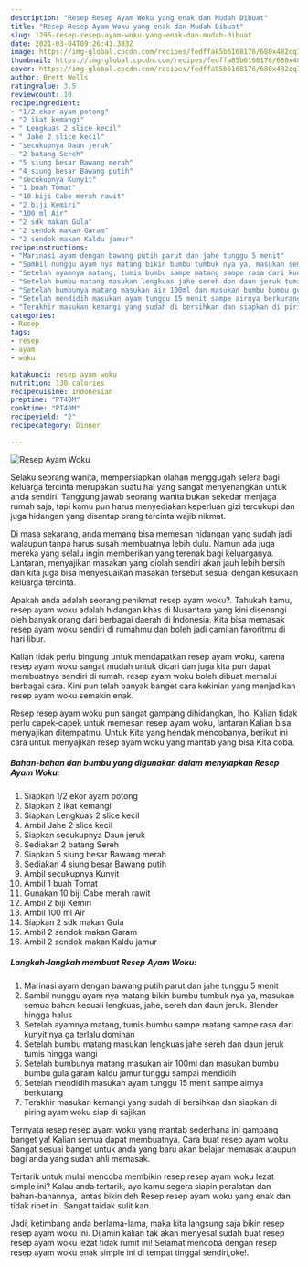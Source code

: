 ```yaml
---
description: "Resep Resep Ayam Woku yang enak dan Mudah Dibuat"
title: "Resep Resep Ayam Woku yang enak dan Mudah Dibuat"
slug: 1295-resep-resep-ayam-woku-yang-enak-dan-mudah-dibuat
date: 2021-03-04T09:26:41.303Z
image: https://img-global.cpcdn.com/recipes/fedffa85b6168176/680x482cq70/resep-ayam-woku-foto-resep-utama.jpg
thumbnail: https://img-global.cpcdn.com/recipes/fedffa85b6168176/680x482cq70/resep-ayam-woku-foto-resep-utama.jpg
cover: https://img-global.cpcdn.com/recipes/fedffa85b6168176/680x482cq70/resep-ayam-woku-foto-resep-utama.jpg
author: Brett Wells
ratingvalue: 3.5
reviewcount: 10
recipeingredient:
- "1/2 ekor ayam potong"
- "2 ikat kemangi"
- " Lengkuas 2 slice kecil"
- " Jahe 2 slice kecil"
- "secukupnya Daun jeruk"
- "2 batang Sereh"
- "5 siung besar Bawang merah"
- "4 siung besar Bawang putih"
- "secukupnya Kunyit"
- "1 buah Tomat"
- "10 biji Cabe merah rawit"
- "2 biji Kemiri"
- "100 ml Air"
- "2 sdk makan Gula"
- "2 sendok makan Garam"
- "2 sendok makan Kaldu jamur"
recipeinstructions:
- "Marinasi ayam dengan bawang putih parut dan jahe tunggu 5 menit"
- "Sambil nunggu ayam nya matang bikin bumbu tumbuk nya ya, masukan semua bahan kecuali lengkuas, jahe, sereh dan daun jeruk. Blender hingga halus"
- "Setelah ayamnya matang, tumis bumbu sampe matang sampe rasa dari kunyit nya ga terlalu dominan"
- "Setelah bumbu matang masukan lengkuas jahe sereh dan daun jeruk tumis hingga wangi"
- "Setelah bumbunya matang masukan air 100ml dan masukan bumbu bumbu gula garam kaldu jamur tunggu sampai mendidih"
- "Setelah mendidih masukan ayam tunggu 15 menit sampe airnya berkurang"
- "Terakhir masukan kemangi yang sudah di bersihkan dan siapkan di piring ayam woku siap di sajikan"
categories:
- Resep
tags:
- resep
- ayam
- woku

katakunci: resep ayam woku 
nutrition: 130 calories
recipecuisine: Indonesian
preptime: "PT40M"
cooktime: "PT40M"
recipeyield: "2"
recipecategory: Dinner

---
```



![Resep Ayam Woku](https://img-global.cpcdn.com/recipes/fedffa85b6168176/680x482cq70/resep-ayam-woku-foto-resep-utama.jpg)

Selaku seorang wanita, mempersiapkan olahan menggugah selera bagi keluarga tercinta merupakan suatu hal yang sangat menyenangkan untuk anda sendiri. Tanggung jawab seorang  wanita bukan sekedar menjaga rumah saja, tapi kamu pun harus menyediakan keperluan gizi tercukupi dan juga hidangan yang disantap orang tercinta wajib nikmat.

Di masa  sekarang, anda memang bisa memesan hidangan yang sudah jadi walaupun tanpa harus susah membuatnya lebih dulu. Namun ada juga mereka yang selalu ingin memberikan yang terenak bagi keluarganya. Lantaran, menyajikan masakan yang diolah sendiri akan jauh lebih bersih dan kita juga bisa menyesuaikan masakan tersebut sesuai dengan kesukaan keluarga tercinta. 



Apakah anda adalah seorang penikmat resep ayam woku?. Tahukah kamu, resep ayam woku adalah hidangan khas di Nusantara yang kini disenangi oleh banyak orang dari berbagai daerah di Indonesia. Kita bisa memasak resep ayam woku sendiri di rumahmu dan boleh jadi camilan favoritmu di hari libur.

Kalian tidak perlu bingung untuk mendapatkan resep ayam woku, karena resep ayam woku sangat mudah untuk dicari dan juga kita pun dapat membuatnya sendiri di rumah. resep ayam woku boleh dibuat memalui berbagai cara. Kini pun telah banyak banget cara kekinian yang menjadikan resep ayam woku semakin enak.

Resep resep ayam woku pun sangat gampang dihidangkan, lho. Kalian tidak perlu capek-capek untuk memesan resep ayam woku, lantaran Kalian bisa menyajikan ditempatmu. Untuk Kita yang hendak mencobanya, berikut ini cara untuk menyajikan resep ayam woku yang mantab yang bisa Kita coba.

<!--inarticleads1-->

##### Bahan-bahan dan bumbu yang digunakan dalam menyiapkan Resep Ayam Woku:

1. Siapkan 1/2 ekor ayam potong
1. Siapkan 2 ikat kemangi
1. Siapkan  Lengkuas 2 slice kecil
1. Ambil  Jahe 2 slice kecil
1. Siapkan secukupnya Daun jeruk
1. Sediakan 2 batang Sereh
1. Siapkan 5 siung besar Bawang merah
1. Sediakan 4 siung besar Bawang putih
1. Ambil secukupnya Kunyit
1. Ambil 1 buah Tomat
1. Gunakan 10 biji Cabe merah rawit
1. Ambil 2 biji Kemiri
1. Ambil 100 ml Air
1. Siapkan 2 sdk makan Gula
1. Ambil 2 sendok makan Garam
1. Ambil 2 sendok makan Kaldu jamur




<!--inarticleads2-->

##### Langkah-langkah membuat Resep Ayam Woku:

1. Marinasi ayam dengan bawang putih parut dan jahe tunggu 5 menit
1. Sambil nunggu ayam nya matang bikin bumbu tumbuk nya ya, masukan semua bahan kecuali lengkuas, jahe, sereh dan daun jeruk. Blender hingga halus
1. Setelah ayamnya matang, tumis bumbu sampe matang sampe rasa dari kunyit nya ga terlalu dominan
1. Setelah bumbu matang masukan lengkuas jahe sereh dan daun jeruk tumis hingga wangi
1. Setelah bumbunya matang masukan air 100ml dan masukan bumbu bumbu gula garam kaldu jamur tunggu sampai mendidih
1. Setelah mendidih masukan ayam tunggu 15 menit sampe airnya berkurang
1. Terakhir masukan kemangi yang sudah di bersihkan dan siapkan di piring ayam woku siap di sajikan




Ternyata resep resep ayam woku yang mantab sederhana ini gampang banget ya! Kalian semua dapat membuatnya. Cara buat resep ayam woku Sangat sesuai banget untuk anda yang baru akan belajar memasak ataupun bagi anda yang sudah ahli memasak.

Tertarik untuk mulai mencoba membikin resep resep ayam woku lezat simple ini? Kalau anda tertarik, ayo kamu segera siapin peralatan dan bahan-bahannya, lantas bikin deh Resep resep ayam woku yang enak dan tidak ribet ini. Sangat taidak sulit kan. 

Jadi, ketimbang anda berlama-lama, maka kita langsung saja bikin resep resep ayam woku ini. Dijamin kalian tak akan menyesal sudah buat resep resep ayam woku lezat tidak rumit ini! Selamat mencoba dengan resep resep ayam woku enak simple ini di tempat tinggal sendiri,oke!.

